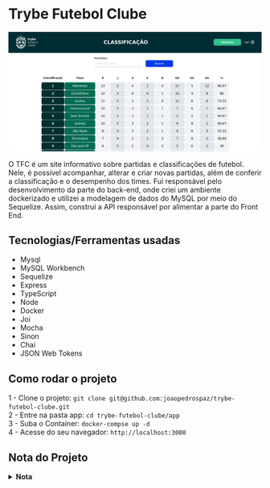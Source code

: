
# Trybe Futebol Clube

![Exemplo do Front End](images/front-example.png)
<p>O TFC é um site informativo sobre partidas e classificações de futebol. Nele, é possível acompanhar, alterar e criar novas partidas, além de conferir a classificação e o desempenho dos times. Fui responsável pelo desenvolvimento da parte do back-end, onde criei um ambiente dockerizado e utilizei a modelagem de dados do MySQL por meio do Sequelize. Assim, construí a API responsável por alimentar a parte do Front End.</p>

## Tecnologias/Ferramentas usadas
 <ul>
  <li>Mysql</li> 
  <li>MySQL Workbench</li> 
  <li>Sequelize</li> 
  <li>Express</li> 
  <li>TypeScript</li> 
  <li>Node</li> 
  <li>Docker</li>
  <li>Joi</li>
  <li>Mocha</li>
  <li>Sinon</li>
  <li>Chai</li>
  <li>JSON Web Tokens</li>
 </ul>
</details>

## Como rodar o projeto
1 - Clone o projeto: `git clone git@github.com:joaopedrospaz/trybe-futebol-clube.git`
<br/>
2 - Entre na pasta app: `cd trybe-futebol-clube/app`
<br/>
3 - Suba o Container: `docker-compse up -d`
<br/>
4 - Acesse do seu navegador: `http://localhost:3000` 


## Nota do Projeto
<details>
 <summary><strong>Nota</strong></summary>
<br/>

 ![nota do projeto](images/nota.png)
 
</details>
